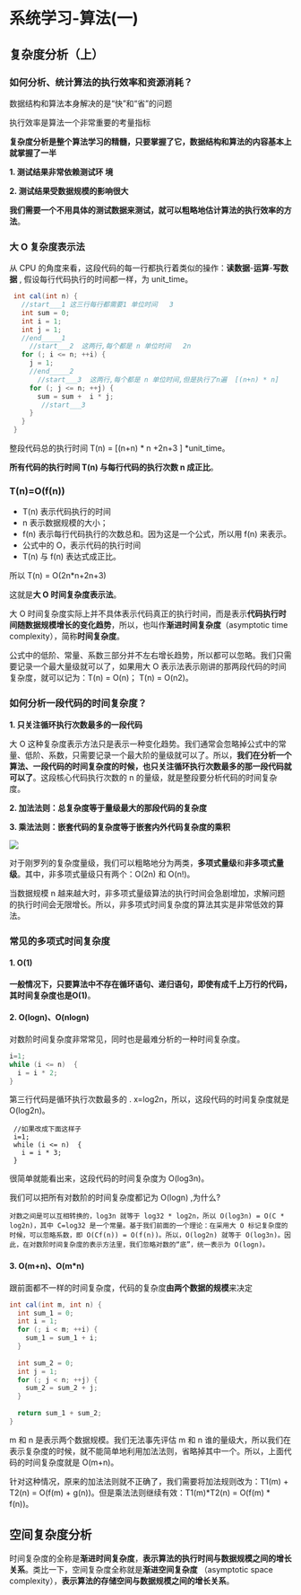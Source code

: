 # 系统学习-算法(一)

## 复杂度分析（上）

### 如何分析、统计算法的执行效率和资源消耗？

 数据结构和算法本身解决的是“快”和“省”的问题 

 执行效率是算法一个非常重要的考量指标 

 **复杂度分析是整个算法学习的精髓，只要掌握了它，数据结构和算法的内容基本上就掌握了一半** 



 **1. 测试结果非常依赖测试环 境** 

 **2. 测试结果受数据规模的影响很大** 

 **我们需要一个不用具体的测试数据来测试，就可以粗略地估计算法的执行效率的方法**。 

### 大 O 复杂度表示法

 从 CPU 的角度来看，这段代码的每一行都执行着类似的操作：**读数据**-**运算**-**写数据** , 假设每行代码执行的时间都一样，为 unit_time。 

```java
 int cal(int n) {
   //start___1 这三行每行都需要1 单位时间   3
   int sum = 0;   
   int i = 1;
   int j = 1;
   //end_____1 
     //start___2  这两行,每个都是 n 单位时间   2n
   for (; i <= n; ++i) {
     j = 1;
     //end_____2 
       //start___3  这两行,每个都是 n 单位时间,但是执行了n遍  [(n+n) * n]
     for (; j <= n; ++j) {
       sum = sum +  i * j;
        //start___3 
     }
   }
 }
```

 整段代码总的执行时间 T(n) =  [(n+n) * n  +2n+3 ] *unit_time。 

 **所有代码的执行时间 T(n) 与每行代码的执行次数 n 成正比**。

 

### T(n)=O(f(n))

+  T(n)  表示代码执行的时间 
+  n 表示数据规模的大小；
+ f(n) 表示每行代码执行的次数总和。因为这是一个公式，所以用 f(n) 来表示。
+ 公式中的 O，表示代码的执行时间 
+  T(n) 与 f(n) 表达式成正比。 

 所以   T(n) = O(2n*n+2n+3) 

 这就是**大 O 时间复杂度表示法**。

大 O 时间复杂度实际上并不具体表示代码真正的执行时间，而是表示**代码执行时间随数据规模增长的变化趋势**，所以，也叫作**渐进时间复杂度**（asymptotic time complexity），简称**时间复杂度**。 

 公式中的低阶、常量、系数三部分并不左右增长趋势，所以都可以忽略。我们只需要记录一个最大量级就可以了，如果用大 O 表示法表示刚讲的那两段代码的时间复杂度，就可以记为：T(n) = O(n)； T(n) = O(n2)。 

###  如何分析一段代码的时间复杂度？ 

 **1. 只关注循环执行次数最多的一段代码** 

 大 O 这种复杂度表示方法只是表示一种变化趋势。我们通常会忽略掉公式中的常量、低阶、系数，只需要记录一个最大阶的量级就可以了。所以，**我们在分析一个算法、一段代码的时间复杂度的时候，也只关注循环执行次数最多的那一段代码就可以了**。这段核心代码执行次数的 n 的量级，就是整段要分析代码的时间复杂度。 



 **2. 加法法则：总复杂度等于量级最大的那段代码的复杂度** 

 **3. 乘法法则：嵌套代码的复杂度等于嵌套内外代码复杂度的乘积** 

![](D:\DJGitBook\数据结构与算法\img\复杂度量级.jpg)



 对于刚罗列的复杂度量级，我们可以粗略地分为两类，**多项式量级**和**非多项式量级**。其中，非多项式量级只有两个：O(2n) 和 O(n!)。 

 当数据规模 n 越来越大时，非多项式量级算法的执行时间会急剧增加，求解问题的执行时间会无限增长。所以，非多项式时间复杂度的算法其实是非常低效的算法。 

###   常见的多项式时间复杂度

 ####   **1. O(1)** 

**一般情况下，只要算法中不存在循环语句、递归语句，即使有成千上万行的代码，其时间复杂度也是Ο(1)**。 

####  **2. O(logn)、O(nlogn)** 

  对数阶时间复杂度非常常见，同时也是最难分析的一种时间复杂度。 

 ```java
 i=1;
 while (i <= n)  {
   i = i * 2;
 }
 ```

 第三行代码是循环执行次数最多的 . x=log2n，所以，这段代码的时间复杂度就是 O(log2n)。 

```
 //如果改成下面这样子
 i=1;
 while (i <= n)  {
   i = i * 3;
 }
```

 很简单就能看出来，这段代码的时间复杂度为 O(log3n)。 

 我们可以把所有对数阶的时间复杂度都记为 O(logn) ,为什么?

  ```
对数之间是可以互相转换的，log3n 就等于 log32 * log2n，所以 O(log3n) = O(C * log2n)，其中 C=log32 是一个常量。基于我们前面的一个理论：在采用大 O 标记复杂度的时候，可以忽略系数，即 O(Cf(n)) = O(f(n))。所以，O(log2n) 就等于 O(log3n)。因此，在对数阶时间复杂度的表示方法里，我们忽略对数的“底”，统一表示为 O(logn)。
  ```

 #### **3. O(m+n)、O(m\*n)** 

 跟前面都不一样的时间复杂度，代码的复杂度**由两个数据的规模**来决定 

```java
int cal(int m, int n) {
  int sum_1 = 0;
  int i = 1;
  for (; i < m; ++i) {
    sum_1 = sum_1 + i;
  }
 
  int sum_2 = 0;
  int j = 1;
  for (; j < n; ++j) {
    sum_2 = sum_2 + j;
  }
 
  return sum_1 + sum_2;
}

```

m 和 n 是表示两个数据规模。我们无法事先评估 m 和 n 谁的量级大，所以我们在表示复杂度的时候，就不能简单地利用加法法则，省略掉其中一个。所以，上面代码的时间复杂度就是 O(m+n)。

针对这种情况，原来的加法法则就不正确了，我们需要将加法规则改为：T1(m) + T2(n) = O(f(m) + g(n))。但是乘法法则继续有效：T1(m)*T2(n) = O(f(m) * f(n))。



## 空间复杂度分析

 时间复杂度的全称是**渐进时间复杂度**，**表示算法的执行时间与数据规模之间的增长关系**。类比一下，空间复杂度全称就是**渐进空间复杂度**  （asymptotic space complexity），**表示算法的存储空间与数据规模之间的增长关系**。 